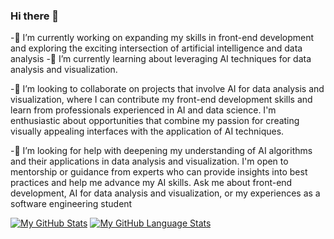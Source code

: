 ### Hi there 👋

-🔭 I’m currently working on expanding my skills in front-end development and exploring the exciting intersection of artificial intelligence and data analysis
-🌱 I’m currently learning about leveraging AI techniques for data analysis and visualization. 

-👯 I’m looking to collaborate on projects that involve AI for data analysis and visualization, where I can contribute my front-end development skills and learn from professionals experienced in AI and data science. I'm enthusiastic about opportunities that combine my passion for creating visually appealing interfaces with the application of AI techniques.

 -🤔 I’m looking for help with deepening my understanding of AI algorithms and their applications in data analysis and visualization. I'm open to mentorship or guidance from experts who can provide insights into best practices and help me advance my AI skills.
 Ask me about front-end development, AI for data analysis and visualization, or my experiences as a software engineering student



[![My GitHub Stats](https://github-readme-stats.vercel.app/api/?username=Bashir-tech&count_private=true&theme=tokyonight&showicons=true)]()
[![My GitHub Language Stats](https://github-readme-stats.vercel.app/api/top-langs/?username=Bashir-tech&langs_count=5&theme=tokyonight)]()
